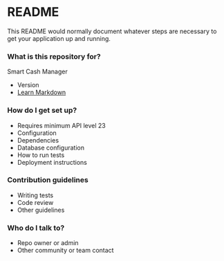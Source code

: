 # README #

This README would normally document whatever steps are necessary to get your application up and running.

### What is this repository for? ###

Smart Cash Manager
* Version
* [Learn Markdown](https://bitbucket.org/tutorials/markdowndemo)

### How do I get set up? ###

* Requires minimum API level 23
* Configuration
* Dependencies
* Database configuration
* How to run tests
* Deployment instructions

### Contribution guidelines ###

* Writing tests
* Code review
* Other guidelines

### Who do I talk to? ###

* Repo owner or admin
* Other community or team contact